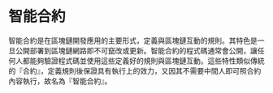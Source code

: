 # 智能合約

智能合約是在區塊鏈開發應用的主要形式，定義與區塊鏈互動的規則。其特色是一旦公開部署到區塊鏈網路即不可竄改或更新。智能合約的程式碼通常會公開，讓任何人都能夠驗證程式碼並使用這些定義好的規則與區塊鏈互動。這些特性類似傳統的『合約』，定義規則後保證具有執行上的效力，又因其不需要中間人即可照合約內容執行，故名為『智能合約』。

